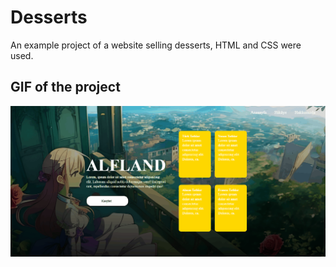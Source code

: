 <h1>Desserts</h1>

An example project of a website selling desserts, HTML and CSS were used.

<h2>GIF of the project</h2>

![](ekran.gif)
